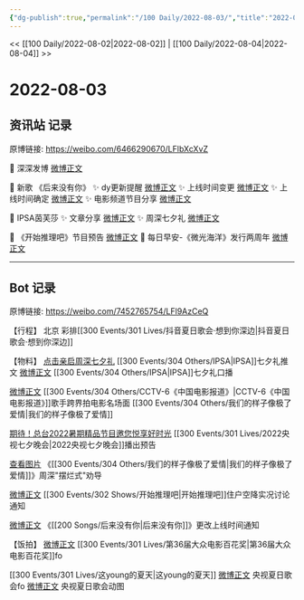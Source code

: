 ```yaml
---
{"dg-publish":true,"permalink":"/100 Daily/2022-08-03/","title":"2022-08-03","created":"2022-12-07T15:38:08.000+08:00","updated":"2023-04-11T14:46:33.685+08:00"}
---
```



<< [[100 Daily/2022-08-02\|2022-08-02]] | [[100 Daily/2022-08-04\|2022-08-04]] >>

# 2022-08-03

## 资讯站 记录

原博链接: https://weibo.com/6466290670/LFlbXcXvZ

🌟 深深发博 [微博正文](https://m.weibo.cn/6466290670/4798169852418065)

🌟 新歌 《后来没有你》
✨ dy更新提醒 [微博正文](https://m.weibo.cn/6466290670/4798525466739577)
✨ 上线时间变更 [微博正文](https://m.weibo.cn/6466290670/4798329953976398)
✨ 上线时间确定 [微博正文](https://m.weibo.cn/6466290670/4798524493401331)
✨ 电影频道节目分享 [微博正文](https://m.weibo.cn/6466290670/4798401219143580)

🌟 IPSA茵芙莎
✨ 文章分享 [微博正文](https://m.weibo.cn/6466290670/4798373243393187)
✨ 周深七夕礼 [微博正文](https://m.weibo.cn/6466290670/4798400522618815)

🌟 《开始推理吧》节目预告 [微博正文](https://m.weibo.cn/6466290670/4798430679931780)
🌟 每日早安-《微光海洋》发行两周年 [微博正文](https://m.weibo.cn/6466290670/4798301348826373)

---
## Bot 记录

原博链接: https://weibo.com/7452765754/LFl9AzCeQ

【行程】
北京 彩排[[300 Events/301 Lives/抖音夏日歌会·想到你深边\|抖音夏日歌会·想到你深边]]

【物料】
[点击亲启周深七夕礼](https://weibo.cn/sinaurl?u=https%3A%2F%2Fmp.weixin.qq.com%2Fs%3F__biz%3DMzA3MDI4ODkyOQ%3D%3D%26mid%3D2684171526%26idx%3D1%26sn%3Ddf2361c8a360cf3fb79d388ac1fde920) [[300 Events/304 Others/IPSA\|IPSA]]七夕礼推文
[微博正文](https://m.weibo.cn/1851789841/4798385717249393) [[300 Events/304 Others/IPSA\|IPSA]]七夕礼口播

[微博正文](https://m.weibo.cn/1261788454/4798124767846032) [[300 Events/304 Others/CCTV-6《中国电影报道》\|CCTV-6《中国电影报道》]]歌手跨界拍电影名场面 [[300 Events/304 Others/我们的样子像极了爱情\|我们的样子像极了爱情]]

[期待！总台2022暑期精品节目邀您悦享好时光](https://weibo.cn/sinaurl?u=https%3A%2F%2Fmp.weixin.qq.com%2Fs%2FtcowBU9BHlvqvxGOVhQaVg) [[300 Events/301 Lives/2022央视七夕晚会\|2022央视七夕晚会]]播出预告

[查看图片](https://wx4.sinaimg.cn/large/0088n2Pggy1h4u05t3wkcj30u01hdgpe.jpg) 《[[300 Events/304 Others/我们的样子像极了爱情\|我们的样子像极了爱情]]》周深"摆烂式"劝导

[微博正文](https://m.weibo.cn/2162247381/4798425432069505) [[300 Events/302 Shows/开始推理吧\|开始推理吧]]住户空降实况讨论通知

[微博正文](https://m.weibo.cn/5248300719/4797943405875711) 《[[200 Songs/后来没有你\|后来没有你]]》更改上线时间通知

【饭拍】
[微博正文](https://m.weibo.cn/5993403501/4797774992770143) [[300 Events/301 Lives/第36届大众电影百花奖\|第36届大众电影百花奖]]fo

[[300 Events/301 Lives/这young的夏天\|这young的夏天]]
[微博正文](https://m.weibo.cn/2284245305/4798481019441960) 央视夏日歌会fo
[微博正文](https://m.weibo.cn/3246571812/4798468612948775) 央视夏日歌会动图

